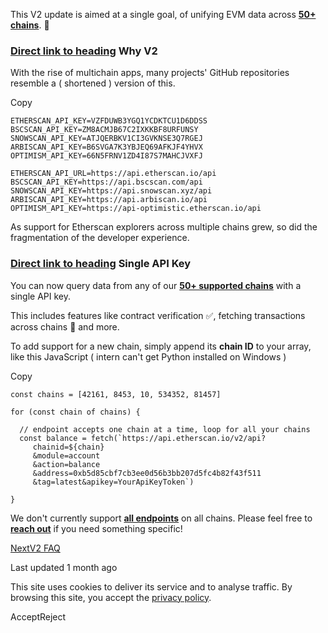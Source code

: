 This V2 update is aimed at a single goal, of unifying EVM data across [**50+ chains**](https://docs.etherscan.io/etherscan-v2/getting-started/supported-chains). 🤝

### [Direct link to heading](https://docs.etherscan.io/etherscan-v2\#why-v2)    Why V2

With the rise of multichain apps, many projects' GitHub repositories resemble a ( shortened ) version of this.

Copy

```min-w-full inline-grid grid-cols-[auto_1fr] p-2 [count-reset:line]
ETHERSCAN_API_KEY=VZFDUWB3YGQ1YCDKTCU1D6DDSS
BSCSCAN_API_KEY=ZM8ACMJB67C2IXKKBF8URFUNSY
SNOWSCAN_API_KEY=ATJQERBKV1CI3GVKNSE3Q7RGEJ
ARBISCAN_API_KEY=B6SVGA7K3YBJEQ69AFKJF4YHVX
OPTIMISM_API_KEY=66N5FRNV1ZD4I87S7MAHCJVXFJ

ETHERSCAN_API_URL=https://api.etherscan.io/api
BSCSCAN_API_KEY=https://api.bscscan.com/api
SNOWSCAN_API_KEY=https://api.snowscan.xyz/api
ARBISCAN_API_KEY=https://api.arbiscan.io/api
OPTIMISM_API_KEY=https://api-optimistic.etherscan.io/api
```

As support for Etherscan explorers across multiple chains grew, so did the fragmentation of the developer experience.

### [Direct link to heading](https://docs.etherscan.io/etherscan-v2\#single-api-key)    Single API Key

You can now query data from any of our [**50+ supported chains**](https://docs.etherscan.io/etherscan-v2/getting-started/supported-chains) with a single API key.

This includes features like contract verification ✅, fetching transactions across chains 🔵 and more.

To add support for a new chain, simply append its **chain ID** to your array, like this JavaScript ( intern can't get Python installed on Windows )

Copy

```min-w-full inline-grid grid-cols-[auto_1fr] p-2 [count-reset:line]
const chains = [42161, 8453, 10, 534352, 81457]

for (const chain of chains) {

  // endpoint accepts one chain at a time, loop for all your chains
  const balance = fetch(`https://api.etherscan.io/v2/api?
     chainid=${chain}
     &module=account
     &action=balance
     &address=0xb5d85cbf7cb3ee0d56b3bb207d5fc4b82f43f511
     &tag=latest&apikey=YourApiKeyToken`)

}

```

We don't currently support [**all endpoints**](https://docs.etherscan.io/etherscan-v2/getting-started/supported-endpoints) on all chains. Please feel free to [**reach out**](mailto:apisupport@etherscan.io) if you need something specific!

[NextV2 FAQ](https://docs.etherscan.io/etherscan-v2/v2-faq)

Last updated 1 month ago

This site uses cookies to deliver its service and to analyse traffic. By browsing this site, you accept the [privacy policy](https://policies.gitbook.com/privacy/cookies).

AcceptReject